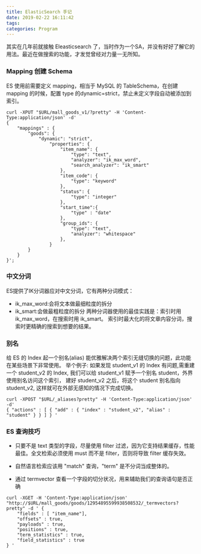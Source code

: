 ```yaml
---
title: ElasticSearch 手记
date: 2019-02-22 16:11:42
tags:
categories: Program
---
```


其实在几年前就接触 Eleasticsearch 了，当时作为一个SA，并没有好好了解它的用法。最近在做搜索的功能，才发觉曾经对力量一无所知。

### Mapping 创建 Schema
ES 使用前需要定义 mapping，相当于 MySQL 的 TableSchema，在创建 mapping 的时候，配置 type 的dynamic=strict，禁止未定义字段自动被添加到索引。

```
curl -XPUT "$URL/mall_goods_v1/?pretty" -H 'Content-Type:application/json' -d'
{
    "mappings" : {
        "goods": {
            "dynamic": "strict",
                "properties": {
                    "item_name": {
                        "type": "text",
                        "analyzer": "ik_max_word",
                        "search_analyzer": "ik_smart"
                    },
                    "item_code": {
                        "type": "keyword"
                    },
                    "status": {
                        "type": "integer"
                    }, 
                    "start_time":{
                        "type" : "date"
                    }, 
                    "group_ids": {
                        "type": "text",
                        "analyzer": "whitespace"
                    },
                }
        }
    }
}';
```
### 中文分词

ES提供了IK分词器应对中文分词，它有两种分词模式：
* ik_max_word:会将文本做最细粒度的拆分
* ik_smart:会做最粗粒度的拆分
两种分词器使用的最佳实践是：索引时用ik_max_word，在搜索时用 ik_smart。
索引时最大化的将文章内容分词，搜索时更精确的搜索到想要的结果。


### 别名

给 ES 的 Index 起一个别名(alias) 能优雅解决两个索引无缝切换的问题，此功能在某些场景下非常使用。
举个例子:
如果发现 student_v1 的 Index 有问题,需重建一个 student_v2 的 Index, 我们可以给 student_v1 赋予一个别名 student，外界使用别名访问这个索引， 建好 student_v2 之后，将这个 student 别名指向 student_v2, 这样就可在外部无感知的情况下完成切换。

```
curl -XPOST "$URL/_aliases?pretty" -H 'Content-Type:application/json'  -d' 
{ "actions" : [ { "add" : { "index" : "student_v2", "alias" : "student" } } ] } '

```


### ES 查询技巧

* 只要不是 text 类型的字段，尽量使用 filter 过滤，因为它支持结果缓存，性能最佳。全文检索必须使用 must 而不是 filter，否则将导致 filter 缓存失效。

* 自然语言检索应该用 "match" 查询，"term" 是不分词当成整体的。

* 通过 termvector 查看一个字段的切分状况，用来辅助我们的查询语句是否正确

```
curl -XGET -H 'Content-Type:application/json' "http://$URL/mall_goods/goods/12954895599938508532/_termvectors?pretty" -d ' {
    "fields" : [ "item_name"],
    "offsets" : true,
    "payloads" : true,
    "positions" : true,
    "term_statistics" : true,
    "field_statistics" : true
} '
```

